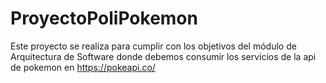 # ProyectoPoliPokemon
Este proyecto se realiza para cumplir con los objetivos del módulo de Arquitectura de Software donde debemos consumir los servicios de la api de pokemon en https://pokeapi.co/
